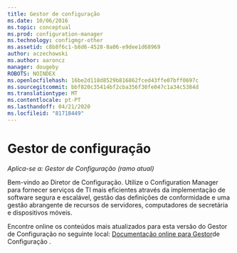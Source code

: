 ```yaml
---
title: Gestor de configuração
ms.date: 10/06/2016
ms.topic: conceptual
ms.prod: configuration-manager
ms.technology: configmgr-other
ms.assetid: c8b8f6c1-b8d6-4528-8a06-e9dee1d68969
author: aczechowski
ms.author: aaroncz
manager: dougeby
ROBOTS: NOINDEX
ms.openlocfilehash: 16be2d118d8529b816862fced43ffe07bff0697c
ms.sourcegitcommit: bbf820c35414bf2cba356f30fe047c1a34c5384d
ms.translationtype: MT
ms.contentlocale: pt-PT
ms.lasthandoff: 04/21/2020
ms.locfileid: "81718449"
---
```

# <a name="configuration-manager"></a>Gestor de configuração

*Aplica-se a: Gestor de Configuração (ramo atual)*

Bem-vindo ao Diretor de Configuração. Utilize o Configuration Manager para fornecer serviços de TI mais eficientes através da implementação de software segura e escalável, gestão das definições de conformidade e uma gestão abrangente de recursos de servidores, computadores de secretária e dispositivos móveis.  

Encontre online os conteúdos mais atualizados para esta versão do Gestor de Configuração no seguinte local: [Documentação online para Gestor](https://docs.microsoft.com/configmgr)de Configuração .
